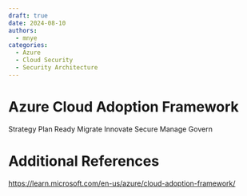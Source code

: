 ```yaml
---
draft: true
date: 2024-08-10
authors:
  - mnye
categories:
  - Azure
  - Cloud Security
  - Security Architecture
---
```


# Azure Cloud Adoption Framework

Strategy
Plan
Ready
Migrate
Innovate
Secure
Manage
Govern

# Additional References

https://learn.microsoft.com/en-us/azure/cloud-adoption-framework/